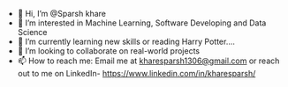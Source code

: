 - 👋 Hi, I’m @Sparsh khare 
- 👀 I’m interested in Machine Learning, Software Developing and Data Science
- 🌱 I’m currently learning new skills or reading Harry Potter....
- 💞️ I’m looking to collaborate on real-world projects
- 📫 How to reach me: Email me at kharesparsh1306@gmail.com or reach out to me on LinkedIn- https://www.linkedin.com/in/kharesparsh/

